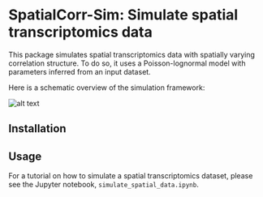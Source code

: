 # SpatialCorr-Sim: Simulate spatial transcriptomics data 

This package simulates spatial transcriptomics data with spatially varying correlation structure. To do so, it uses a Poisson-lognormal model with parameters inferred from an input dataset. 

Here is a schematic overview of the simulation framework:

![alt text](https://raw.githubusercontent.com/mbernste/SpatialCorr-sim/main/imgs/SpatialCorr_sim_figure.png)

## Installation

## Usage

For a tutorial on how to simulate a spatial transcriptomics dataset, please see the Jupyter notebook, `simulate_spatial_data.ipynb`.

